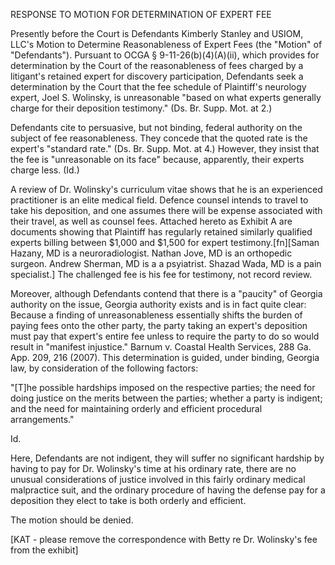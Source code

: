 RESPONSE TO MOTION FOR DETERMINATION OF EXPERT FEE

Presently before the Court is Defendants Kimberly Stanley and USIOM, LLC's Motion to Determine Reasonableness of Expert Fees (the "Motion" of "Defendants"). Pursuant to OCGA § 9-11-26(b)(4)(A)(ii), which provides for determination by the Court of the reasonableness of fees charged by a litigant's retained expert for discovery participation, Defendants seek a determination by the Court that the fee schedule of Plaintiff's neurology expert, Joel S. Wolinsky, is unreasonable "based on what experts generally charge for their deposition testimony." (Ds. Br. Supp. Mot. at 2.)

Defendants cite to persuasive, but not binding, federal authority on the subject of fee reasonableness. They concede that the quoted rate is the expert's "standard rate." (Ds. Br. Supp. Mot. at 4.) However, they insist that the fee is "unreasonable on its face" because, apparently, their experts charge less. (Id.)

A review of Dr. Wolinsky's curriculum vitae shows that he is an experienced practitioner is an elite medical field. Defence counsel intends to travel to take his deposition, and one assumes there will be expense associated with their travel, as well as counsel fees. Attached hereto as Exhibit A are documents showing that Plaintiff has regularly retained similarly qualified experts billing between $1,000 and $1,500 for expert testimony.[fn][Saman Hazany, MD is a neuroradiologist. Nathan Jove, MD is an orthopedic surgeon. Andrew Sherman, MD is a a psyiatrist. Shazad Wada, MD is a pain specialist.] The challenged fee is his fee for testimony, not record review. 

Moreover, although Defendants contend that there is a "paucity" of Georgia authority on the issue, Georgia authority exists and is in fact quite clear: Because a finding of unreasonableness essentially shifts the burden of paying fees onto the other party, the party taking an expert's deposition must pay that expert's entire fee unless to require the party to do so would result in "manifest injustice." Barnum v. Coastal Health Services, 288 Ga. App. 209, 216 (2007). This determination is guided, under binding, Georgia law, by consideration of the following factors:

"[T]he possible hardships imposed on the respective parties; the need for doing justice on the merits between the parties; whether a party is indigent; and the need for maintaining orderly and efficient procedural arrangements."

Id. 

Here, Defendants are not indigent, they will suffer no significant hardship by having to pay for Dr. Wolinsky's time at his ordinary rate, there are no unusual considerations of justice involved in this fairly ordinary medical malpractice suit, and the ordinary procedure of having the defense pay for a deposition they elect to take is both orderly and efficient.

The motion should be denied.

[KAT - please remove the correspondence with Betty re Dr. Wolinsky's fee from the exhibit]